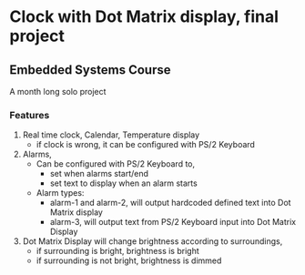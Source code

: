 # Clock with Dot Matrix display, final project

## Embedded Systems Course
A month long solo project

### Features
1. Real time clock, Calendar, Temperature display
    - if clock is wrong, it can be configured with PS/2 Keyboard
2. Alarms,
    - Can be configured with PS/2 Keyboard to,
      - set when alarms start/end
      - set text to display when an alarm starts
    - Alarm types:
      - alarm-1 and alarm-2, will output hardcoded defined text into Dot Matrix display
      - alarm-3, will output text from PS/2 Keyboard input into Dot Matrix Display
3. Dot Matrix Display will change brightness according to surroundings,
    - if surrounding is bright, brightness is bright
    - if surrounding is not bright, brightness is dimmed
